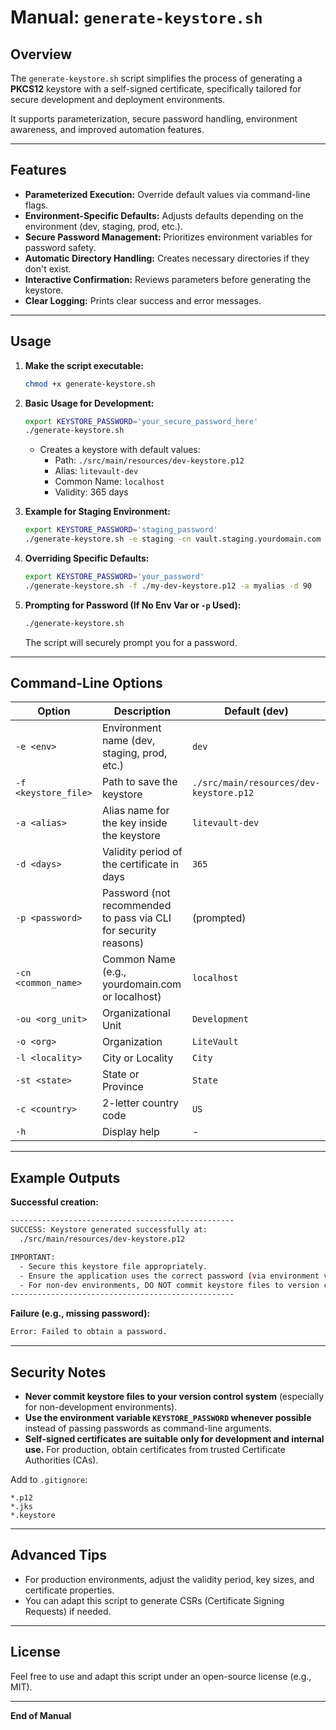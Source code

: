 
# Manual: `generate-keystore.sh`

## Overview

The `generate-keystore.sh` script simplifies the process of generating a **PKCS12** keystore with a self-signed certificate, specifically tailored for secure development and deployment environments.

It supports parameterization, secure password handling, environment awareness, and improved automation features.

---

## Features

- **Parameterized Execution:** Override default values via command-line flags.
- **Environment-Specific Defaults:** Adjusts defaults depending on the environment (dev, staging, prod, etc.).
- **Secure Password Management:** Prioritizes environment variables for password safety.
- **Automatic Directory Handling:** Creates necessary directories if they don't exist.
- **Interactive Confirmation:** Reviews parameters before generating the keystore.
- **Clear Logging:** Prints clear success and error messages.

---

## Usage

1. **Make the script executable:**
    ```bash
    chmod +x generate-keystore.sh
    ```

2. **Basic Usage for Development:**
    ```bash
    export KEYSTORE_PASSWORD='your_secure_password_here'
    ./generate-keystore.sh
    ```
    - Creates a keystore with default values:
      - Path: `./src/main/resources/dev-keystore.p12`
      - Alias: `litevault-dev`
      - Common Name: `localhost`
      - Validity: 365 days

3. **Example for Staging Environment:**
    ```bash
    export KEYSTORE_PASSWORD='staging_password'
    ./generate-keystore.sh -e staging -cn vault.staging.yourdomain.com -f /etc/litevault/staging-keystore.p12 -d 730
    ```

4. **Overriding Specific Defaults:**
    ```bash
    export KEYSTORE_PASSWORD='your_password'
    ./generate-keystore.sh -f ./my-dev-keystore.p12 -a myalias -d 90
    ```

5. **Prompting for Password (If No Env Var or `-p` Used):**
    ```bash
    ./generate-keystore.sh
    ```

    The script will securely prompt you for a password.

---

## Command-Line Options

| Option            | Description                                                         | Default (dev) |
|-------------------|---------------------------------------------------------------------|---------------|
| `-e <env>`        | Environment name (dev, staging, prod, etc.)                         | `dev`         |
| `-f <keystore_file>` | Path to save the keystore                                           | `./src/main/resources/dev-keystore.p12` |
| `-a <alias>`      | Alias name for the key inside the keystore                          | `litevault-dev` |
| `-d <days>`       | Validity period of the certificate in days                          | `365`         |
| `-p <password>`   | Password (not recommended to pass via CLI for security reasons)      | (prompted)    |
| `-cn <common_name>` | Common Name (e.g., yourdomain.com or localhost)                     | `localhost`   |
| `-ou <org_unit>`  | Organizational Unit                                                 | `Development` |
| `-o <org>`        | Organization                                                        | `LiteVault`   |
| `-l <locality>`   | City or Locality                                                     | `City`        |
| `-st <state>`     | State or Province                                                    | `State`       |
| `-c <country>`    | 2-letter country code                                                | `US`          |
| `-h`              | Display help                                                         | -             |

---

## Example Outputs

**Successful creation:**
```bash
--------------------------------------------------
SUCCESS: Keystore generated successfully at:
  ./src/main/resources/dev-keystore.p12

IMPORTANT:
  - Secure this keystore file appropriately.
  - Ensure the application uses the correct password (via environment variable if possible).
  - For non-dev environments, DO NOT commit keystore files to version control.
--------------------------------------------------
```

**Failure (e.g., missing password):**
```bash
Error: Failed to obtain a password.
```

---

## Security Notes

- **Never commit keystore files to your version control system** (especially for non-development environments).
- **Use the environment variable `KEYSTORE_PASSWORD` whenever possible** instead of passing passwords as command-line arguments.
- **Self-signed certificates are suitable only for development and internal use.** For production, obtain certificates from trusted Certificate Authorities (CAs).

Add to `.gitignore`:
```
*.p12
*.jks
*.keystore
```

---

## Advanced Tips

- For production environments, adjust the validity period, key sizes, and certificate properties.
- You can adapt this script to generate CSRs (Certificate Signing Requests) if needed.

---

## License

Feel free to use and adapt this script under an open-source license (e.g., MIT).

---

**End of Manual**
